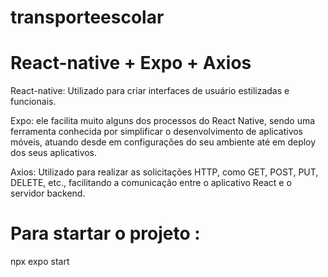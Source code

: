 # transporteescolar
# React-native + Expo + Axios 

React-native: Utilizado para criar interfaces de usuário estilizadas e funcionais.

Expo: ele facilita muito alguns dos processos do React Native, sendo uma ferramenta conhecida por simplificar o desenvolvimento de aplicativos móveis, atuando desde em configurações do seu ambiente até em deploy dos seus aplicativos.

Axios: Utilizado para realizar as solicitações HTTP, como GET, POST, PUT, DELETE, etc., facilitando a comunicação entre o aplicativo React e o servidor backend.

# Para startar o projeto :
npx expo start

